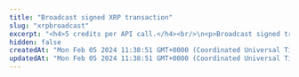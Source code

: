 ```yaml
---
title: "Broadcast signed XRP transaction"
slug: "xrpbroadcast"
excerpt: "<h4>5 credits per API call.</h4><br/>\n<p>Broadcast signed transaction to XRP blockchain. This method is used internally from Tatum KMS or Tatum client libraries.\nIt is possible to create custom signing mechanism and use this method only for broadcasting data to the blockchain.</p>"
hidden: false
createdAt: "Mon Feb 05 2024 11:38:51 GMT+0000 (Coordinated Universal Time)"
updatedAt: "Mon Feb 05 2024 11:38:51 GMT+0000 (Coordinated Universal Time)"
---
```

